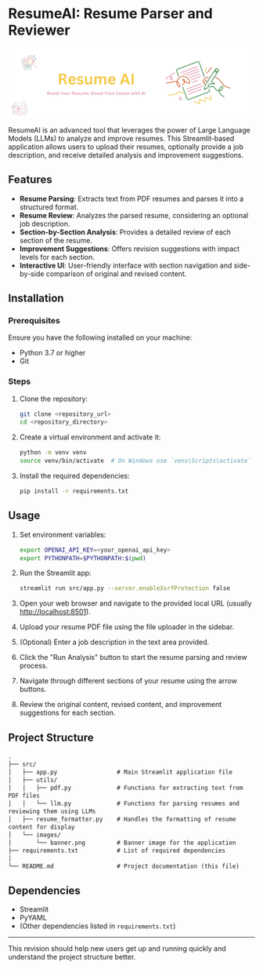 # ResumeAI: Resume Parser and Reviewer
<img src="https://github.com/sinanazem/resume-auto-review/blob/main/src/images/banner.png">

ResumeAI is an advanced tool that leverages the power of Large Language Models (LLMs) to analyze and improve resumes. This Streamlit-based application allows users to upload their resumes, optionally provide a job description, and receive detailed analysis and improvement suggestions.

## Features

- **Resume Parsing**: Extracts text from PDF resumes and parses it into a structured format.
- **Resume Review**: Analyzes the parsed resume, considering an optional job description.
- **Section-by-Section Analysis**: Provides a detailed review of each section of the resume.
- **Improvement Suggestions**: Offers revision suggestions with impact levels for each section.
- **Interactive UI**: User-friendly interface with section navigation and side-by-side comparison of original and revised content.

## Installation

### Prerequisites

Ensure you have the following installed on your machine:
- Python 3.7 or higher
- Git

### Steps

1. Clone the repository:
   ```sh
   git clone <repository_url>
   cd <repository_directory>
   ```

2. Create a virtual environment and activate it:
   ```sh
   python -m venv venv
   source venv/bin/activate  # On Windows use `venv\Scripts\activate`
   ```

3. Install the required dependencies:
   ```sh
   pip install -r requirements.txt
   ```

## Usage

1. Set environment variables:
   ```sh
   export OPENAI_API_KEY=<your_openai_api_key>
   export PYTHONPATH=$PYTHONPATH:$(pwd)
   ```

2. Run the Streamlit app:
   ```sh
   streamlit run src/app.py --server.enableXsrfProtection false
   ```

3. Open your web browser and navigate to the provided local URL (usually [http://localhost:8501](http://localhost:8501)).

4. Upload your resume PDF file using the file uploader in the sidebar.

5. (Optional) Enter a job description in the text area provided.

6. Click the "Run Analysis" button to start the resume parsing and review process.

7. Navigate through different sections of your resume using the arrow buttons.

8. Review the original content, revised content, and improvement suggestions for each section.

## Project Structure

```
.
├── src/
│   ├── app.py                 # Main Streamlit application file
│   ├── utils/
│   │   ├── pdf.py             # Functions for extracting text from PDF files
│   │   └── llm.py             # Functions for parsing resumes and reviewing them using LLMs
│   ├── resume_formatter.py    # Handles the formatting of resume content for display
│   └── images/
│       └── banner.png         # Banner image for the application
├── requirements.txt           # List of required dependencies
│
└── README.md                  # Project documentation (this file)
```

## Dependencies

- Streamlit
- PyYAML
- (Other dependencies listed in `requirements.txt`)

---

This revision should help new users get up and running quickly and understand the project structure better.
